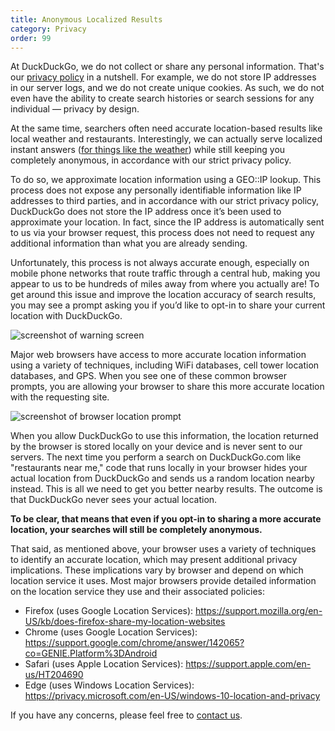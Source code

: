 ```yaml
---
title: Anonymous Localized Results
category: Privacy
order: 99
---
```


<p>
    At DuckDuckGo, we do not collect or share any personal information. That's our
    <a href="https://duckduckgo.com/privacy">privacy policy</a> in a nutshell. For
    example, we do not store IP addresses in our server logs, and we do not create
    unique cookies. As such, we do not even have the ability to create search
    histories or search sessions for any individual — privacy by design.
</p>

<p>
    At the same time, searchers often need accurate location-based results like
    local weather and restaurants. Interestingly, we can actually serve localized
    instant answers (<a href="https://duckduckgo.com/?q=weather&amp;ia=weather">for things like the weather</a>) while
    still keeping you completely anonymous, in accordance with our strict
    privacy policy.
</p>

<p>
    To do so, we approximate location information using a GEO::IP lookup. This
    process does not expose any personally identifiable information like IP
    addresses to third parties, and in accordance with our strict privacy policy,
    DuckDuckGo does not store the IP address once it’s been used to approximate
    your location. In fact, since the IP address is automatically sent to us via
    your browser request, this process does not need to request any additional
    information than what you are already sending.
</p>

<p>
    Unfortunately, this process is not always accurate enough, especially on
    mobile phone networks that route traffic through a central hub, making you
    appear to us to be hundreds of miles away from where you actually are! To get
    around this issue and improve the location accuracy of search results, you may
    see a prompt asking you if you’d like to opt-in to share your current location
    with DuckDuckGo.
</p>

<img alt="screenshot of warning screen" src="{{ site.baseurl }}/images/50a312f5339e7a84a7c99ad7d3e152f4.png" />
<p>
    Major web browsers have access to more accurate location information using a
    variety of techniques, including WiFi databases, cell tower location
    databases, and GPS. When you see one of these common browser prompts, you are
    allowing your browser to share this more accurate location with the requesting
    site.
</p>

<img alt="screenshot of browser location prompt" src="{{ site.baseurl }}/images/desktop_pul_prompt.png" />
<p>
    When you allow DuckDuckGo to use this information, the location returned by the browser is stored locally on your device and is never sent to our servers. The       next time you perform a search on DuckDuckGo.com like "restaurants near me," code that runs locally in your browser hides your actual location from DuckDuckGo       and sends us a random location nearby instead. This is all we need to get you better nearby results. The outcome is that DuckDuckGo never sees your actual           location.
</p>

<p>
    <strong>To be clear, that means that even if you opt-in to sharing a more accurate
        location, your searches will still be completely anonymous.</strong>
</p>

<p>
    That said, as mentioned above, your browser uses a variety of techniques to
    identify an accurate location, which may present additional privacy
    implications. These implications vary by browser and depend on which location
    service it uses. Most major browsers provide detailed information on the
    location service they use and their associated policies:
</p>
<ul>
    <li>
        Firefox (uses Google Location Services):
        <a href="https://support.mozilla.org/en-US/kb/does-firefox-share-my-location-websites">https://support.mozilla.org/en-US/kb/does-firefox-share-my-location-websites</a>
    </li>
    <li>
        Chrome (uses Google Location Services):
        <a href="https://support.google.com/chrome/answer/142065?co=GENIE.Platform%3DAndroid">https://support.google.com/chrome/answer/142065?co=GENIE.Platform%3DAndroid</a>
    </li>
    <li>
        Safari (uses Apple Location Services):
        <a href="https://support.apple.com/en-us/HT204690">https://support.apple.com/en-us/HT204690</a>
    </li>
    <li>
        Edge (uses Windows Location Services):
        <a href="https://privacy.microsoft.com/en-US/windows-10-location-and-privacy">https://privacy.microsoft.com/en-US/windows-10-location-and-privacy</a>
    </li>
</ul>
<p>
    If you have any concerns, please feel free to <a href="https://help.duckduckgo.com/duckduckgo-help-pages/company/contact-us/">contact us</a>.
</p>
